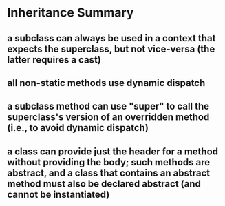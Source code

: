 # Inheritance Summary
## a subclass can always be used in a context that expects the superclass, but not vice-versa (the latter requires a cast)
## all non-static methods use dynamic dispatch
## a subclass method can use "super" to call the superclass's version of an overridden method (i.e., to avoid dynamic dispatch)
## a class can provide just the header for a method without providing the body; such methods are abstract, and a class that contains an abstract method must also be declared abstract (and cannot be instantiated)
